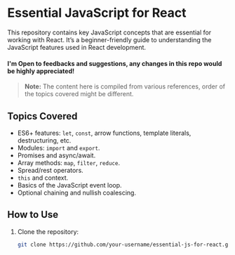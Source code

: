 # Essential JavaScript for React

This repository contains key JavaScript concepts that are essential for working with React. It’s a beginner-friendly guide to understanding the JavaScript features used in React development.
#### I'm Open to feedbacks and suggestions, any changes in this repo would be highly appreciated! 

> **Note:** The content here is compiled from various references,
> order of the topics covered might be different. 

## Topics Covered

- ES6+ features: `let`, `const`, arrow functions, template literals, destructuring, etc.
- Modules: `import` and `export`.
- Promises and async/await.
- Array methods: `map`, `filter`, `reduce`.
- Spread/rest operators.
- `this` and context.
- Basics of the JavaScript event loop.
- Optional chaining and nullish coalescing.

## How to Use

1. Clone the repository:
   ```bash
   git clone https://github.com/your-username/essential-js-for-react.git
